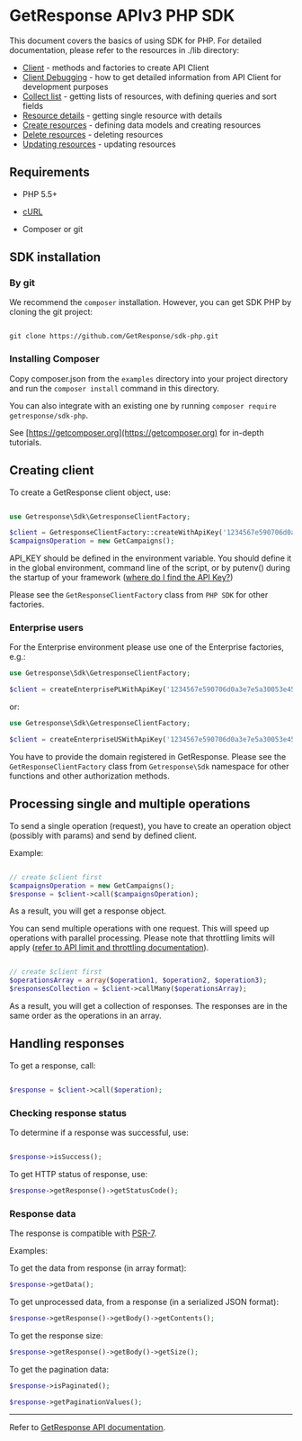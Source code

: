 # GetResponse APIv3 PHP SDK


This document covers the basics of using SDK for PHP. For detailed documentation, please refer to the resources in ./lib directory:

* [Client](./docs/lib/client.md) - methods and factories to create API Client
* [Client Debugging](./docs/lib/client_debugging.md) - how to get detailed information from API Client for development purposes
* [Collect list](./docs/lib/collect_list_of_resources.md) - getting lists of resources, with defining queries and sort fields
* [Resource details](./docs/lib/get_resource_details.md) - getting single resource with details
* [Create resources](./docs/lib/create_resource.md) - defining data models and creating resources
* [Delete resources](./docs/lib/delete_resource.md) - deleting resources
* [Updating resources](./docs/lib/update_resource.md) - updating resources



## Requirements

* PHP 5.5+

* [cURL](https://secure.php.net/manual/en/book.curl.php)

* Composer or git

## SDK installation

### By git

We recommend the `composer` installation. However, you can get SDK PHP by cloning the git project:

```

git clone https://github.com/GetResponse/sdk-php.git

```

### Installing Composer

Copy composer.json from the `examples` directory into your project directory and run the `composer install` command in this directory.

You can also integrate with an existing one by running `composer require getresponse/sdk-php`.

See [https://getcomposer.org](https://getcomposer.org) for in-depth tutorials.

## Creating client

To create a GetResponse client object, use:

```php

use Getresponse\Sdk\GetresponseClientFactory;

$client = GetresponseClientFactory::createWithApiKey('1234567e590706d0a3e7e5a30053e456');
$campaignsOperation = new GetCampaigns();

```

API_KEY should be defined in the environment variable. You should define it in the global environment, command line of the script, or by putenv() during the startup of your framework ([where do I find the API Key?](https://www.getresponse.com/help/integrations-and-api/where-do-i-find-the-api-key.html))

Please see the `GetResponseClientFactory` class from `PHP SDK` for other factories.

### Enterprise users

For the Enterprise environment please use one of the Enterprise factories, e.g.:

```php
use Getresponse\Sdk\GetresponseClientFactory;

$client = createEnterprisePLWithApiKey('1234567e590706d0a3e7e5a30053e456', 'myexampledomain.com');

```
or:

```php
use Getresponse\Sdk\GetresponseClientFactory;

$client = createEnterpriseUSWithApiKey('1234567e590706d0a3e7e5a30053e456', 'myexampledomain.com');

```

You have to provide the domain registered in GetResponse. Please see the `GetResponseClientFactory` class from `Getresponse\Sdk` namespace for other functions and other authorization methods.

## Processing single and multiple operations

To send a single operation (request), you have to create an operation object (possibly with params) and send by defined client.

Example:

```php

// create $client first
$campaignsOperation = new GetCampaigns();
$response = $client->call($campaignsOperation);

```

As a result, you will get a response object.

You can send multiple operations with one request. This will speed up operations with parallel processing. Please note that throttling limits will apply ([refer to API limit and throttling documentation](https://apidocs.getresponse.com/v3/limits)).

```php

// create $client first
$operationsArray = array($operation1, $operation2, $operation3);
$responsesCollection = $client->callMany($operationsArray);

```

As a result, you will get a collection of responses. The responses are in the same order as the operations in an array.

## Handling responses

To get a response, call:

```php

$response = $client->call($operation);

```

### Checking response status

To determine if a response was successful, use:

```php

$response->isSuccess();

```

To get HTTP status of response, use:

```php
$response->getResponse()->getStatusCode();
```

### Response data

The response is compatible with [PSR-7](https://www.php-fig.org/psr/psr-7/).


Examples:

To get the data from response (in array format):

```php
$response->getData();
```

To get unprocessed data, from a response (in a serialized JSON format):

```php
$response->getResponse()->getBody()->getContents();
```

To get the response size:

```php
$response->getResponse()->getBody()->getSize();
```

To get the pagination data:

```php
$response->isPaginated();

$response->getPaginationValues();
```


---
Refer to [GetResponse API documentation](https://apidocs.getresponse.com/v3).